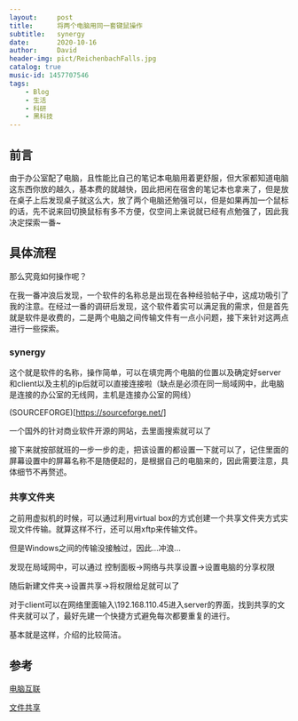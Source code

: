 ```yaml
---
layout:     post
title:      将两个电脑用同一套键鼠操作
subtitle:   synergy
date:       2020-10-16
author:     David
header-img: pict/ReichenbachFalls.jpg
catalog: true
music-id: 1457707546
tags:
    - Blog
    - 生活
    - 科研
    - 黑科技
---
```


## 前言

由于办公室配了电脑，且性能比自己的笔记本电脑用着更舒服，但大家都知道电脑这东西你放的越久，基本费的就越快，因此把闲在宿舍的笔记本也拿来了，但是放在桌子上后发现桌子就这么大，放了两个电脑还勉强可以，但是如果再加一个鼠标的话，先不说来回切换鼠标有多不方便，仅空间上来说就已经有点勉强了，因此我决定探索一番~

## 具体流程

那么究竟如何操作呢？

在我一番冲浪后发现，一个软件的名称总是出现在各种经验帖子中，这成功吸引了我的注意。在经过一番的调研后发现，这个软件着实可以满足我的需求，但是首先就是软件是收费的，二是两个电脑之间传输文件有一点小问题，接下来针对这两点进行一些探索。

### synergy

这个就是软件的名称，操作简单，可以在填完两个电脑的位置以及确定好server和client以及主机的ip后就可以直接连接啦（缺点是必须在同一局域网中，此电脑是连接的办公室的无线网，主机是连接办公室的网线）

(SOURCEFORGE)[https://sourceforge.net/]

一个国外的针对商业软件开源的网站，去里面搜索就可以了

接下来就按部就班的一步一步的走，把该设置的都设置一下就可以了，记住里面的屏幕设置中的屏幕名称不是随便起的，是根据自己的电脑来的，因此需要注意，具体细节不再赘述。

### 共享文件夹

之前用虚拟机的时候，可以通过利用virtual box的方式创建一个共享文件夹方式实现文件传输。就算这样不行，还可以用xftp来传输文件。

但是Windows之间的传输没接触过，因此...冲浪...

发现在局域网中，可以通过 控制面板->网络与共享设置->设置电脑的分享权限

随后新建文件夹->设置共享->将权限给足就可以了

对于client可以在网络里面输入\\192.168.110.45进入server的界面，找到共享的文件夹就可以了，最好先建一个快捷方式避免每次都要重复的进行。


基本就是这样，介绍的比较简洁。

## 参考

[电脑互联](https://blog.csdn.net/weixin_41995979/article/details/81990179)

[文件共享](https://blog.csdn.net/BaoTTing/article/details/106295408)
